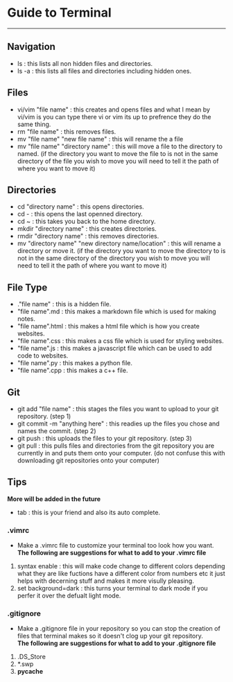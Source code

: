 # Guide to Terminal
<hr>

## Navigation <br>
- ls : this lists all non hidden files and directories.
- ls -a : this lists all files and directories including hidden ones.

## Files <br>
- vi/vim  "file name" : this creates and opens files and what I mean by vi/vim is you can type there vi or vim its up to prefrence they do the same thing.
- rm "file name" : this removes files.
- mv "file name" "new file name" : this will rename the a file
- mv "file name" "directory name" : this will move a file to the directory to named. (if the directory you want to move the file to is not in the same directory of the file you wish to move you will need to tell it the path of where you want to move it)

## Directories <br>
- cd "directory name" : this opens directories.
- cd - : this opens the last openned directory.
- cd ~ : this takes you back to the home directory.
- mkdir "directory name" : this creates directories.
- rmdir "directory name" : this removes directories.
- mv "directory name" "new directory name/location" : this will rename a directory or move it. (if the directory you want to move the directory to is not in the same directory of the directory you wish to move you will need to tell it the path of where you want to move it)


## File Type <br>
- ."file name" : this is a hidden file.
- "file name".md : this makes a markdown file which is used for making notes.
- "file name".html : this makes a html file which is how you create websites.
- "file name".css : this makes a css file which is used for styling websites.
- "file name".js : this makes a javascript file which can be used to add code to websites.
- "file name".py : this makes a python file.
- "file name".cpp : this makes a c++ file.

## Git <br>
- git add "file name" : this stages the files you want to upload to your git repository. (step 1)
- git commit -m "anything here" : this readies up the files you chose and names the commit. (step 2)
- git push : this uploads the files to your git repository. (step 3)
- git pull : this pulls files and directories from the git repository you are currently in and puts them onto your computer. (do not confuse this with downloading git repositories onto your computer)

## Tips <br>
**More will be added in the future**
- tab : this is your friend and also its auto complete.
### .vimrc
- Make a .vimrc file to customize your terminal too look how you want. <br>
**The following are suggestions for what to add to your .vimrc file**
1. syntax enable : this will make code change to different colors depending what they are like fuctions have a different color from numbers etc it just helps with decerning stuff and makes it more visully pleasing.
2. set background=dark : this turns your terminal to dark mode if you perfer it over the defualt light mode.

### .gitignore
- Make a .gitignore file in your repository so you can stop the creation of files that terminal makes so it doesn't clog up your git repository. <br>
**The following are suggestions for what to add to your .gitignore file**
1. .DS_Store
2. *.swp
3. __pycache__

